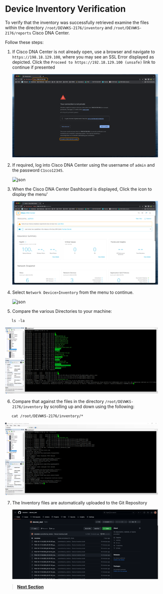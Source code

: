 # Device Inventory Verification

To verify that the inventory was successfully retrieved examine the files within the directory `/root/DEVWKS-2176/inventory` and `/root/DEVWKS-2176/reports` Cisco DNA Center.

Follow these steps:

1. If Cisco DNA Center is not already open, use a browser and navigate to `https://198.18.129.100`, where you may see an SSL Error displayed as depicted. Click the `Proceed to https://192.18.129.100 (unsafe)` link to continue if presented

   ![json](./images/DNAC-SSLERROR.png?raw=true "Import JSON")

2. If required, log into Cisco DNA Center using the username of `admin` and the password `C1sco12345`.

   ![json](./images/DNAC-Login.png?raw=true "Import JSON")

3. When the Cisco DNA Center Dashboard is displayed, Click the icon to display the menu'

   ![json](./images/DNAC-Menu.png?raw=true "Import JSON")

4. Select `Network Device>Inventory` from the menu to continue.

   ![json](./images/.png?raw=true "Import JSON")

5. Compare the various Directories to your machine:

```SHELL
   ls -la 
```

   ![json](./images/Jenkins_Item_Inventory_Reports.png?raw=true "Import JSON")

6. Compare that against the files in the directory `/root/DEVWKS-2176/inventory` by scrolling up and down using the following:

```SHELL
   cat /root/DEVWKS-2176/inventory/*
```

   ![json](./images/Jenkins_Item_Inventory_Reports2.png?raw=true "Import JSON")

7. The Inventory files are automatically uploaded to the Git Repository

   ![json](./images/Jenkins_Item_GitPush.png?raw=true "Import JSON")

> [**Next Section**](06-summary.md)